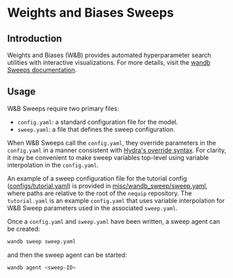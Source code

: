 # Weights and Biases Sweeps

## Introduction
Weights and Biases (W&B) provides automated hyperparameter search utilities with interactive visualizations. For more details, visit the [wandb Sweeps documentation](https://docs.wandb.ai/guides/sweeps).

## Usage
W&B Sweeps require two primary files:
- `config.yaml`: a standard configuration file for the model.
- `sweep.yaml`: a file that defines the sweep configuration.

When W&B Sweeps call the `config.yaml`, they override parameters in the `config.yaml` in a manner consistent with [Hydra's override syntax](https://hydra.cc/docs/advanced/override_grammar/basic/). For clarity, it may be convenient to make sweep variables top-level using variable interpolation in the `config.yaml`.

An example of a sweep configuration file for the tutorial config ([configs/tutorial.yaml](../../../configs/tutorial.yaml)) is provided in [misc/wandb_sweep/sweep.yaml](../../../misc/wandb_sweep/sweep.yaml), where paths are relative to the root of the `nequip` repository. The `tutorial.yaml` is an example `config.yaml` that uses variable interpolation for W&B Sweep parameters used in the associated `sweep.yaml`.

Once a `config.yaml` and `sweep.yaml` have been written, a sweep agent can be created:

```bash
wandb sweep sweep.yaml
```

and then the sweep agent can be started:

```bash
wandb agent <sweep-ID>
